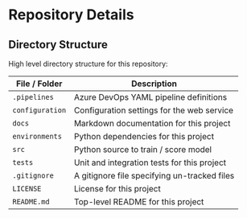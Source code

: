 # Repository Details

## Directory Structure

High level directory structure for this repository:

| File / Folder   | Description                                  |
| --------------- | -------------------------------------------- |
| `.pipelines`    | Azure DevOps YAML pipeline definitions       |
| `configuration` | Configuration settings for the web service   |
| `docs`          | Markdown documentation for this project      |
| `environments`  | Python dependencies for this project         |
| `src`           | Python source to train / score model         |
| `tests`         | Unit and integration tests for this project  |
| `.gitignore`    | A gitignore file specifying un-tracked files |
| `LICENSE`       | License for this project                     |
| `README.md`     | Top-level README for this project            |
